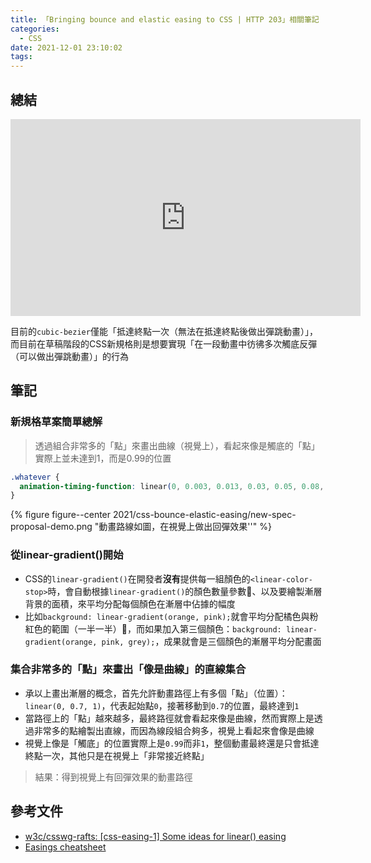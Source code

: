 ```yaml
---
title: 「Bringing bounce and elastic easing to CSS | HTTP 203」相關筆記
categories:
  - CSS
date: 2021-12-01 23:10:02
tags:
---
```


## 總結

<iframe width="560" height="315" src="https://www.youtube.com/embed/8FuafvJLDpM" title="YouTube video player" frameborder="0" allow="accelerometer; autoplay; clipboard-write; encrypted-media; gyroscope; picture-in-picture" allowfullscreen></iframe>


目前的`cubic-bezier`僅能「抵達終點一次（無法在抵達終點後做出彈跳動畫）」，而目前在草稿階段的CSS新規格則是想要實現「在一段動畫中彷彿多次觸底反彈（可以做出彈跳動畫）」的行為


## 筆記

### 新規格草案簡單總解

> 透過組合非常多的「點」來畫出曲線（視覺上），看起來像是觸底的「點」實際上並未達到1，而是0.99的位置

```css
.whatever {
  animation-timing-function: linear(0, 0.003, 0.013, 0.03, 0.05, 0.08, 0.11, 0.15, 0.2, 0.26, 0.31, 0.38, 0.45, 0.53, 0.62, 0.71, 0.81, 0.9, 0.99, 0.94, 0.89, 0.85, 0.82, 0.79, 0.77, 0.76, 0.752, 0.75, 0.755, 0.77, 0.78, 0.81, 0.84, 0.87, 0.92, 0.97, 0.99, 0.97, 0.95, 0.94, 0.938, 0.94, 0.949, 0.96, 0.99, 0.994, 0.986, 0.985, 0.989, 1 100% 100%);
}
```

{% figure figure--center 2021/css-bounce-elastic-easing/new-spec-proposal-demo.png "動畫路線如圖，在視覺上做出回彈效果''" %}


### 從linear-gradient()開始
- CSS的`linear-gradient()`在開發者**沒有**提供每一組顏色的`<linear-color-stop>`時，會自動根據`linear-gradient()`的顏色數量參數、以及要繪製漸層背景的面積，來平均分配每個顏色在漸層中佔據的幅度
- 比如`background: linear-gradient(orange, pink);`就會平均分配橘色與粉紅色的範圍（一半一半），而如果加入第三個顏色：`background: linear-gradient(orange, pink, grey);`，成果就會是三個顏色的漸層平均分配畫面


### 集合非常多的「點」來畫出「像是曲線」的直線集合
- 承以上畫出漸層的概念，首先允許動畫路徑上有多個「點」（位置）：`linear(0, 0.7, 1)`，代表起始點`0`，接著移動到`0.7`的位置，最終達到`1`
- 當路徑上的「點」越來越多，最終路徑就會看起來像是曲線，然而實際上是透過非常多的點繪製出直線，而因為線段組合夠多，視覺上看起來會像是曲線
- 視覺上像是「觸底」的位置實際上是`0.99`而非`1`，整個動畫最終還是只會抵達終點一次，其他只是在視覺上「非常接近終點」

> 結果：得到視覺上有回彈效果的動畫路徑


## 參考文件
- [w3c/csswg-rafts: [css-easing-1] Some ideas for linear() easing](https://github.com/w3c/csswg-drafts/pull/6533)
- [Easings cheatsheet](https://easings.net/)